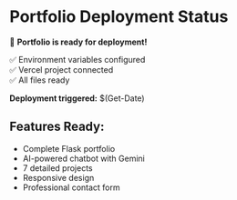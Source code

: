 # Portfolio Deployment Status

🚀 **Portfolio is ready for deployment!**

✅ Environment variables configured  
✅ Vercel project connected  
✅ All files ready  

**Deployment triggered:** $(Get-Date)

## Features Ready:
- Complete Flask portfolio
- AI-powered chatbot with Gemini
- 7 detailed projects
- Responsive design
- Professional contact form
